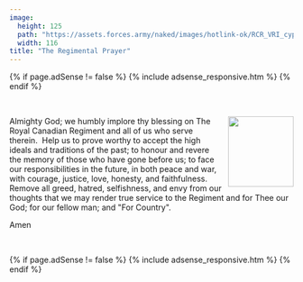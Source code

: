 ```yaml
---
image:
  height: 125
  path: "https://assets.forces.army/naked/images/hotlink-ok/RCR_VRI_cypher_116x125.png"
  width: 116
title: "The Regimental Prayer"
---
```


{% if page.adSense != false %}
{% include adsense_responsive.htm %}
{% endif %}
<p>
  &nbsp;
</p>
<p>
  <img
    alt="" height="125" src="{{ site.uri.assets }}/naked/images/RCR_VRI_cypher_116x125.png"
    style="border: 0px; float: right; margin-bottom: 10px; margin-left: 10px;" width="116" />
  Almighty God; we humbly implore thy blessing on The Royal Canadian Regiment and all of us who serve therein.&nbsp; Help us to prove worthy to accept the high
  ideals and traditions of the past; to honour and revere the memory of those who have gone before us; to face our responsibilities in the future, in both peace
  and war, with courage, justice, love, honesty, and faithfulness.&nbsp; Remove all greed, hatred, selfishness, and envy from our thoughts that we may render
  true service to the Regiment and for Thee our God; for our fellow man; and &quot;For Country&quot;.
</p>
<p>
  Amen
</p>
<p>
  &nbsp;
</p>
{% if page.adSense != false %}
{% include adsense_responsive.htm %}
{% endif %}

